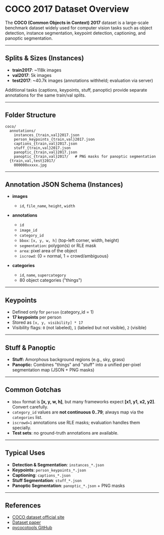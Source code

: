 # COCO 2017 Dataset Overview

The **COCO (Common Objects in Context) 2017** dataset is a large-scale benchmark dataset widely used for computer vision tasks such as object detection, instance segmentation, keypoint detection, captioning, and panoptic segmentation.

---

## Splits & Sizes (Instances)

* **train2017**: \~118k images
* **val2017**: 5k images
* **test2017**: \~40.7k images (annotations withheld; evaluation via server)

Additional tasks (captions, keypoints, stuff, panoptic) provide separate annotations for the same train/val splits.

---

## Folder Structure

```
coco/
  annotations/
    instances_{train,val}2017.json
    person_keypoints_{train,val}2017.json
    captions_{train,val}2017.json
    stuff_{train,val}2017.json
    panoptic_{train,val}2017.json
    panoptic_{train,val}2017/   # PNG masks for panoptic segmentation
  {train,val,test}2017/
    000000xxxxx.jpg
```

---

## Annotation JSON Schema (Instances)

* **images**

  * `id`, `file_name`, `height`, `width`
* **annotations**

  * `id`
  * `image_id`
  * `category_id`
  * `bbox`: `[x, y, w, h]` (top-left corner, width, height)
  * `segmentation`: polygon(s) or RLE mask
  * `area`: pixel area of the object
  * `iscrowd`: {0 = normal, 1 = crowd/ambiguous}
* **categories**

  * `id`, `name`, `supercategory`
  * 80 object categories ("things")

---

## Keypoints

* Defined only for `person` (category\_id = 1)
* **17 keypoints** per person
* Stored as `[x, y, visibility] * 17`
* Visibility flags: `0` (not labeled), `1` (labeled but not visible), `2` (visible)

---

## Stuff & Panoptic

* **Stuff:** Amorphous background regions (e.g., sky, grass)
* **Panoptic:** Combines "things" and "stuff" into a unified per-pixel segmentation map (JSON + PNG masks)

---

## Common Gotchas

* `bbox` format is **\[x, y, w, h]**, but many frameworks expect **\[x1, y1, x2, y2]**. Convert carefully.
* `category_id` values are **not continuous 0..79**; always map via the `categories` list.
* `iscrowd=1` annotations use RLE masks; evaluation handles them specially.
* **Test sets**: no ground-truth annotations are available.

---

## Typical Uses

* **Detection & Segmentation**: `instances_*.json`
* **Keypoints**: `person_keypoints_*.json`
* **Captioning**: `captions_*.json`
* **Stuff Segmentation**: `stuff_*.json`
* **Panoptic Segmentation**: `panoptic_*.json` + PNG masks

---

## References

* [COCO dataset official site](https://cocodataset.org)
* [Dataset paper](https://arxiv.org/abs/1405.0312)
* [pycocotools GitHub](https://github.com/cocodataset/cocoapi)

